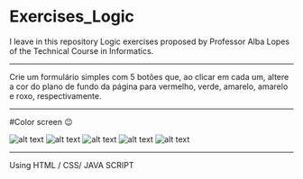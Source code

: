 # Exercises_Logic

I leave in this repository Logic exercises proposed by Professor Alba Lopes of the Technical Course in Informatics.

----

Crie um formulário simples com 5 botões que, ao clicar em cada um, altere a cor do plano de fundo da página para
vermelho, verde, amarelo, amarelo e roxo, respectivamente.

----

#Color screen 😉

![alt text](https://github.com/DaniloPorto30/Exercises_Logic/blob/master/red.png?raw=true)
![alt text](https://github.com/DaniloPorto30/Exercises_Logic/blob/master/green.png?raw=true)
![alt text](https://github.com/DaniloPorto30/Exercises_Logic/blob/master/yellow.png?raw=true)
![alt text](https://github.com/DaniloPorto30/Exercises_Logic/blob/master/blue.png?raw=true)
![alt text](https://github.com/DaniloPorto30/Exercises_Logic/blob/master/purple.png?raw=true)

----
Using HTML / CSS/ JAVA SCRIPT
